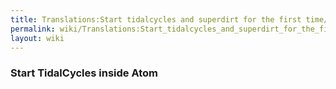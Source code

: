 ```yaml
---
title: Translations:Start tidalcycles and superdirt for the first time/9/en-gb
permalink: wiki/Translations:Start_tidalcycles_and_superdirt_for_the_first_time/9/en-gb/
layout: wiki
---
```


### Start TidalCycles inside Atom
